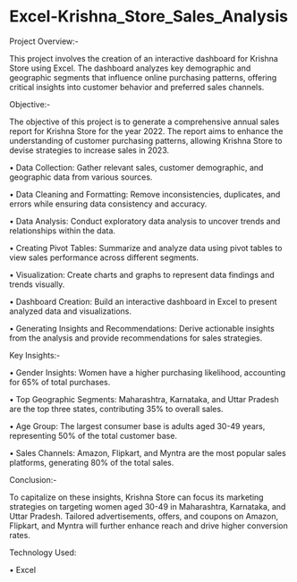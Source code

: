 # Excel-Krishna_Store_Sales_Analysis

Project Overview:-

This project involves the creation of an interactive dashboard for Krishna Store using Excel. The dashboard analyzes key demographic and geographic segments that influence online purchasing patterns, offering critical insights into customer behavior and preferred sales channels.

Objective:-

The objective of this project is to generate a comprehensive annual sales report for Krishna Store for the year 2022. The report aims to enhance the understanding of customer purchasing patterns, allowing Krishna Store to devise strategies to increase sales in 2023.

• Data Collection: Gather relevant sales, customer demographic, and geographic data from various sources.

• Data Cleaning and Formatting: Remove inconsistencies, duplicates, and errors while ensuring data consistency and accuracy.

• Data Analysis: Conduct exploratory data analysis to uncover trends and relationships within the data.

• Creating Pivot Tables: Summarize and analyze data using pivot tables to view sales performance across different segments.

• Visualization: Create charts and graphs to represent data findings and trends visually.

• Dashboard Creation: Build an interactive dashboard in Excel to present analyzed data and visualizations.

• Generating Insights and Recommendations: Derive actionable insights from the analysis and provide recommendations for sales strategies.

Key Insights:-

• Gender Insights: Women have a higher purchasing likelihood, accounting for 65% of total purchases.

• Top Geographic Segments: Maharashtra, Karnataka, and Uttar Pradesh are the top three states, contributing 35% to overall sales.

• Age Group: The largest consumer base is adults aged 30-49 years, representing 50% of the total customer base.

• Sales Channels: Amazon, Flipkart, and Myntra are the most popular sales platforms, generating 80% of the total sales.

Conclusion:-

To capitalize on these insights, Krishna Store can focus its marketing strategies on targeting women aged 30-49 in Maharashtra, Karnataka, and Uttar Pradesh. Tailored advertisements, offers, and coupons on Amazon, Flipkart, and Myntra will further enhance reach and drive higher conversion rates.

Technology Used:

• Excel
